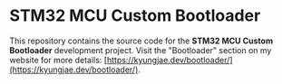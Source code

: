 # STM32 MCU Custom Bootloader

This repository contains the source code for the **STM32 MCU Custom Bootloader** development project. Visit the "Bootloader" section on my website for more details: [https://kyungjae.dev/bootloader/](https://kyungjae.dev/bootloader/).
